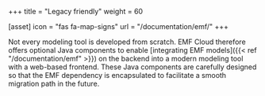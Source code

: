 +++
title = "Legacy friendly"
weight = 60

[asset]
  icon = "fas fa-map-signs"
  url = "/documentation/emf/"
+++

Not every modeling tool is developed from scratch. EMF Cloud therefore offers optional Java components to enable [integrating EMF models]({{< ref "/documentation/emf" >}}) on the backend into a modern modeling tool with a web-based frontend. These Java components are carefully designed so that the EMF dependency is encapsulated to facilitate a smooth migration path in the future.
